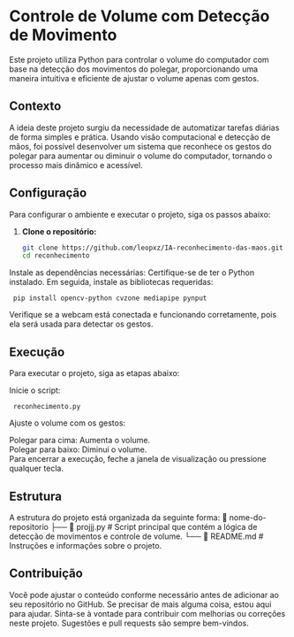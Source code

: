# Controle de Volume com Detecção de Movimento

Este projeto utiliza Python para controlar o volume do computador com base na detecção dos movimentos do polegar, proporcionando uma maneira intuitiva e eficiente de ajustar o volume apenas com gestos.

## Contexto

A ideia deste projeto surgiu da necessidade de automatizar tarefas diárias de forma simples e prática. Usando visão computacional e detecção de mãos, foi possível desenvolver um sistema que reconhece os gestos do polegar para aumentar ou diminuir o volume do computador, tornando o processo mais dinâmico e acessível.

## Configuração

Para configurar o ambiente e executar o projeto, siga os passos abaixo:

1. **Clone o repositório:**

   ```bash
   git clone https://github.com/leopxz/IA-reconhecimento-das-maos.git
   cd reconhecimento

Instale as dependências necessárias:
Certifique-se de ter o Python instalado. Em seguida, instale as bibliotecas requeridas:

     pip install opencv-python cvzone mediapipe pynput

Verifique se a webcam está conectada e funcionando corretamente, pois ela será usada para detectar os gestos.

## Execução
Para executar o projeto, siga as etapas abaixo:

Inicie o script:

     reconhecimento.py

Ajuste o volume com os gestos:

Polegar para cima: Aumenta o volume.<br>
Polegar para baixo: Diminui o volume.<br>
Para encerrar a execução, feche a janela de visualização ou pressione qualquer tecla.

## Estrutura
A estrutura do projeto está organizada da seguinte forma:
📂 nome-do-repositorio
├── 📄 projjj.py           # Script principal que contém a lógica de detecção de movimentos e controle de volume.
└── 📄 README.md           # Instruções e informações sobre o projeto.

## Contribuição
Você pode ajustar o conteúdo conforme necessário antes de adicionar ao seu repositório no GitHub. Se precisar de mais alguma coisa, estou aqui para ajudar. Sinta-se à vontade para contribuir com melhorias ou correções neste projeto. Sugestões e pull requests são sempre bem-vindos.

